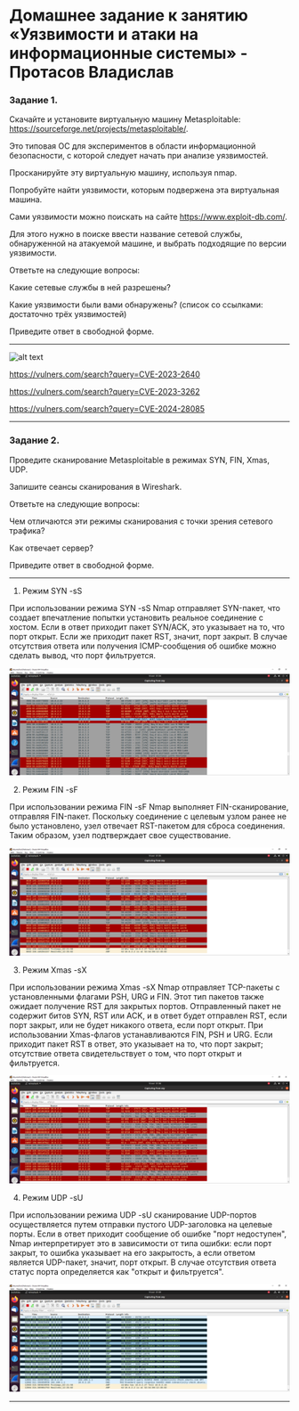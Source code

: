 # Домашнее задание к занятию «Уязвимости и атаки на информационные системы» - Протасов Владислав

### Задание 1.

Скачайте и установите виртуальную машину Metasploitable: https://sourceforge.net/projects/metasploitable/.

Это типовая ОС для экспериментов в области информационной безопасности, с которой следует начать при анализе уязвимостей.

Просканируйте эту виртуальную машину, используя nmap.

Попробуйте найти уязвимости, которым подвержена эта виртуальная машина.

Сами уязвимости можно поискать на сайте https://www.exploit-db.com/.

Для этого нужно в поиске ввести название сетевой службы, обнаруженной на атакуемой машине, и выбрать подходящие по версии уязвимости.

Ответьте на следующие вопросы:

Какие сетевые службы в ней разрешены?

Какие уязвимости были вами обнаружены? (список со ссылками: достаточно трёх уязвимостей)

Приведите ответ в свободной форме.

---

![alt text](https://github.com/VladisProtas/Vulnerabilities-and-attacks-on-information-systems/blob/main/Снимок0.PNG)

https://vulners.com/search?query=CVE-2023-2640

https://vulners.com/search?query=CVE-2023-3262

https://vulners.com/search?query=CVE-2024-28085

---

### Задание 2.

Проведите сканирование Metasploitable в режимах SYN, FIN, Xmas, UDP.

Запишите сеансы сканирования в Wireshark.

Ответьте на следующие вопросы:

Чем отличаются эти режимы сканирования с точки зрения сетевого трафика?

Как отвечает сервер?

Приведите ответ в свободной форме.

---

1. Режим SYN -sS

При использовании режима SYN -sS Nmap отправляет SYN-пакет, что создает впечатление попытки установить реальное соединение с хостом. Если в ответ приходит пакет SYN/ACK, это указывает на то, что порт открыт. Если же приходит пакет RST, значит, порт закрыт. В случае отсутствия ответа или получения ICMP-сообщения об ошибке можно сделать вывод, что порт фильтруется.

![alt text](https://github.com/VladisProtas/Vulnerabilities-and-attacks-on-information-systems/blob/main/Снимок-sS.PNG)

2. Режим FIN -sF

При использовании режима FIN -sF Nmap выполняет FIN-сканирование, отправляя FIN-пакет. Поскольку соединение с целевым узлом ранее не было установлено, узел отвечает RST-пакетом для сброса соединения. Таким образом, узел подтверждает свое существование.

![alt text](https://github.com/VladisProtas/Vulnerabilities-and-attacks-on-information-systems/blob/main/Снимок-sF.PNG)

3. Режим Xmas -sX

При использовании режима Xmas -sX Nmap отправляет TCP-пакеты с установленными флагами PSH, URG и FIN. Этот тип пакетов также ожидает получение RST для закрытых портов. Отправленный пакет не содержит битов SYN, RST или ACK, и в ответ будет отправлен RST, если порт закрыт, или не будет никакого ответа, если порт открыт. При использовании Xmas-флагов устанавливаются FIN, PSH и URG. Если приходит пакет RST в ответ, это указывает на то, что порт закрыт; отсутствие ответа свидетельствует о том, что порт открыт и фильтруется.

![alt text](https://github.com/VladisProtas/Vulnerabilities-and-attacks-on-information-systems/blob/main/Снимок-sX.PNG)

4. Режим UDP -sU

При использовании режима UDP -sU сканирование UDP-портов осуществляется путем отправки пустого UDP-заголовка на целевые порты. Если в ответ приходит сообщение об ошибке "порт недоступен", Nmap интерпретирует это в зависимости от типа ошибки: если порт закрыт, то ошибка указывает на его закрытость, а если ответом является UDP-пакет, значит, порт открыт. В случае отсутствия ответа статус порта определяется как "открыт и фильтруется".

![alt text](https://github.com/VladisProtas/Vulnerabilities-and-attacks-on-information-systems/blob/main/Снимок-sU.PNG)

---
